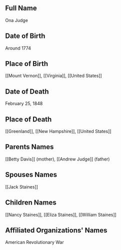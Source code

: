 ## Full Name
Ona Judge

## Date of Birth
Around 1774

## Place of Birth
[[Mount Vernon]], [[Virginia]], [[United States]]

## Date of Death
February 25, 1848

## Place of Death
[[Greenland]], [[New Hampshire]], [[United States]]

## Parents Names
[[Betty Davis]] (mother), [[Andrew Judge]] (father)

## Spouses Names
[[Jack Staines]]

## Children Names
[[Nancy Staines]], [[Eliza Staines]], [[William Staines]]

## Affiliated Organizations' Names
American Revolutionary War
